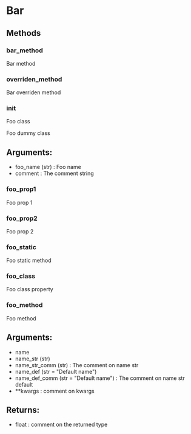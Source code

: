 # Bar



## Methods

### bar_method

Bar method




### overriden_method

Bar overriden method




### __init__

Foo class

Foo dummy class



Arguments:
----------
- foo_name (str) : Foo name
- comment : The comment string


### foo_prop1

Foo prop 1




### foo_prop2

Foo prop 2




### foo_static

Foo static method




### foo_class

Foo class property




### foo_method

Foo method



Arguments:
----------
- name
- name_str (str)
- name_str_comm (str) : The comment on name str
- name_def (str = "Default name")
- name_def_comm (str = "Default name") : The comment on name str default
- **kwargs : comment on kwargs

Returns:
--------
- float : comment on the returned type




